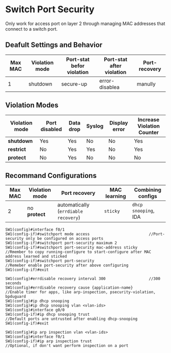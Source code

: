 # Switch Port Security
Only work for access port on layer 2 through managing MAC addresses that connect to a switch port.

## Deafult Settings and Behavior
Max MAC| Violation mode| Port-stat befor violation| Port-stat after violation| Port-recovery|
-------|---------------|--------------------------|--------------------------|--------------|
1 | shutdown | secure-up| error-disablea | manully|

## Violation Modes
Violation mode| Port disabled| Data drop| Syslog| Display error| Increase Violation Counter|
--------------|--------------|----------|-------|--------------|---------------------------|
**shutdown**| Yes| Yes| No| No| Yes|
**restrict**| No| Yes| Yes| No| Yes|
**protect**| No| Yes| No| No| No|

## Recommand Configurations
Max MAC| Violation mode| Port recovery| MAC learning| Combining configs|
-------|---------------|--------------|-------------|------------------|
2 | no **protect** | automatically (`errdiable recovery`)| `sticky`| `dhcp snooping`, IDA|

```
SW1(config)#interface f0/1
SW1(config-if)#switchport mode access                          //Port-security only be configured on access ports 
SW1(config-if)#switchport port-security maximum 2
SW1(config-if)#switchport port-security mac-address sticky     //Rmember to copy running-configure to start-configure after MAC address learned and sticked
SW1(config-if)#switchport port-security                        //Remeber enable port-security after above configuring
SW1(config-if)#exit

SW1(config)#errdisable recovery interval 300                   //300 seconds
SW1(config)#errdisable recovery cause {application-name}       //Enable timer for apps, like arp-inspection, psecurity-violation, bpduguard
SW1(config)#ip dhcp snooping
SW1(config)#ip dhcp snooping vlan <vlan-ids>
SW1(config)#interface g0/0
SW1(config-if)#ip dhcp snooping trust                          //Default ports are untrusted after enabling dhcp-snooping
SW1(config-if)#exit

SW1(config)#ip arp inspection vlan <vlan-ids>
SW1(config)#interface f0/1
SW1(config-if)#ip arp inspection trust                         //Optional, if don't want perform inspection on a port
```
